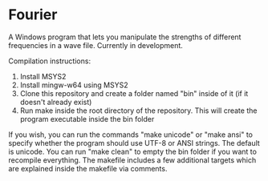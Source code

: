# Fourier
A Windows program that lets you manipulate the strengths of different frequencies in a wave file. Currently in development.

Compilation instructions:
1. Install MSYS2
2. Install mingw-w64 using MSYS2
3. Clone this repository and create a folder named "bin" inside of it (if it doesn't already exist)
4. Run make inside the root directory of the repository. This will create the program executable inside the bin folder

If you wish, you can run the commands "make unicode" or "make ansi" to specify whether the program should use UTF-8 or ANSI strings. The default is unicode.
You can run "make clean" to empty the bin folder if you want to recompile everything.
The makefile includes a few additional targets which are explained inside the makefile via comments.

